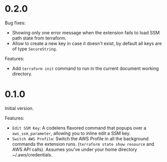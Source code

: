 # 0.2.0
Bug fixes:
- Showing only one error message when the extension fails to load SSM path state from terraform.
- Allow to create a new key in case it doesn't exist, by default all keys are of type `SecureString`.

Features:
- Add `terraform init` command to run in the current document working directory.

# 0.1.0
Initial version.

Features:
- `Edit SSM Key`: A codelens flavored command that popups over a `aws_ssm_parameter`, allowing 
you to inline edit a SSM key.
- `Switch AWS Profile`: Switch the AWS Profile in all the background commands the extension
runs. (`terraform state show resource` and AWS API calls). Assumes you've under your
home directory ~/.aws/credentials.
